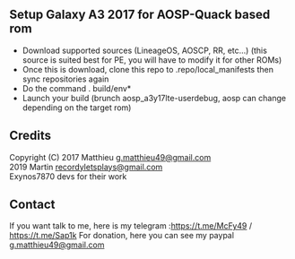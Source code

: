 ## Setup Galaxy A3 2017 for AOSP-Quack based rom

* Download supported sources (LineageOS, AOSCP, RR, etc...) (this source is suited best for PE, you will have to modify it for other ROMs)
* Once this is download, clone this repo to .repo/local_manifests then sync repositories again
* Do the command . build/env*
* Launch your build (brunch aosp_a3y17lte-userdebug, aosp can change depending on the target rom)

## Credits

Copyright (C) 2017 Matthieu <g.matthieu49@gmail.com><br>
2019 Martin <recordyletsplays@gmail.com><br>
Exynos7870 devs for their work

## Contact

If you want talk to me, here is my telegram :https://t.me/McFy49 / https://t.me/Sap1k
For donation, here you can see my paypal g.matthieu49@gmail.com
